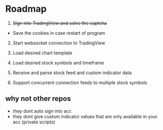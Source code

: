 # Roadmap
1. ~~Sign into TradingView and solve the captcha~~
* Save the cookies in case restart of program
2. Start websocket connection to TradingView
3. Load desired chart template
4. Load desired stock symbols and timeframe

5. Receive and parse stock feed and custom indicator data
6. Support concurrent connection feeds to multiple stock symbols


## why not other repos

- they dont auto sign into acc
- they dont give custom indicator values that are only available in your acc (private scripts)
